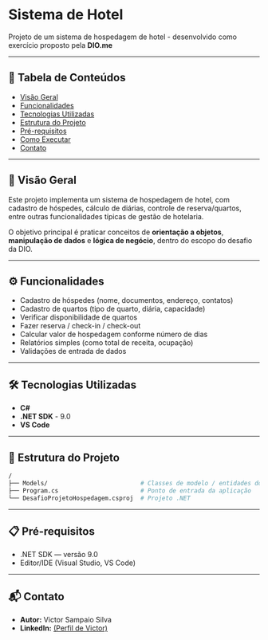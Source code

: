 # Sistema de Hotel

Projeto de um sistema de hospedagem de hotel - desenvolvido como exercício proposto pela **DIO.me**

---

##  📑 Tabela de Conteúdos

- [Visão Geral](#visão-geral)
- [Funcionalidades](#funcionalidades)
- [Tecnologias Utilizadas](#tecnologias-utilizadas)
- [Estrutura do Projeto](#estrutura-do-projeto)
- [Pré-requisitos](#pré-requisitos)
- [Como Executar](#como-executar)
- [Contato](#contato)

---

## 📖 Visão Geral

Este projeto implementa um sistema de hospedagem de hotel, com cadastro de hóspedes, cálculo de diárias, controle de reserva/quartos, entre outras funcionalidades típicas de gestão de hotelaria.  

O objetivo principal é praticar conceitos de **orientação a objetos**, **manipulação de dados** e **lógica de negócio**, dentro do escopo do desafio da DIO.

---

## ⚙️ Funcionalidades

- Cadastro de hóspedes (nome, documentos, endereço, contatos)  
- Cadastro de quartos (tipo de quarto, diária, capacidade)  
- Verificar disponibilidade de quartos  
- Fazer reserva / check-in / check-out  
- Calcular valor de hospedagem conforme número de dias  
- Relatórios simples (como total de receita, ocupação)  
- Validações de entrada de dados  

---

## 🛠 Tecnologias Utilizadas

- **C#**  
- **.NET SDK** - 9.0
- **VS Code**

---

## 📂 Estrutura do Projeto

```bash
/
├── Models/                          # Classes de modelo / entidades do domínio
├── Program.cs                       # Ponto de entrada da aplicação
└── DesafioProjetoHospedagem.csproj  # Projeto .NET
```

---

## 📋 Pré-requisitos

- .NET SDK — versão 9.0
- Editor/IDE (Visual Studio, VS Code)

---

## 📬 Contato

- **Autor:** Victor Sampaio Silva
- **LinkedIn:** [(Perfil de Victor)](https://www.linkedin.com/in/victor-sampaio-silva-234893265/)
